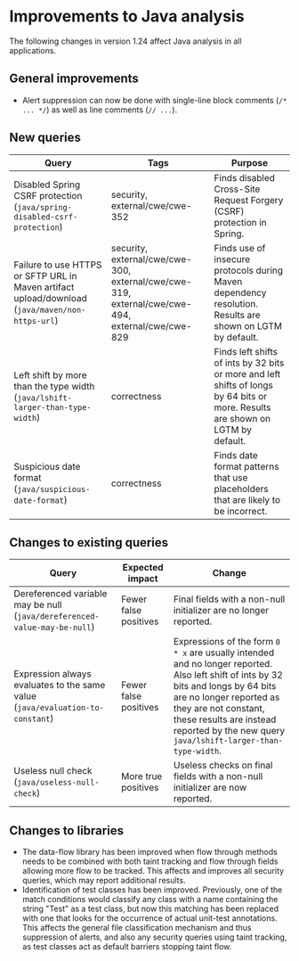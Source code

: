# Improvements to Java analysis

The following changes in version 1.24 affect Java analysis in all applications.

## General improvements

* Alert suppression can now be done with single-line block comments (`/* ... */`) as well as line comments (`// ...`).

## New queries

| **Query**                   | **Tags**  | **Purpose**                                                        |
|-----------------------------|-----------|--------------------------------------------------------------------|
| Disabled Spring CSRF protection (`java/spring-disabled-csrf-protection`) | security, external/cwe/cwe-352 | Finds disabled Cross-Site Request Forgery (CSRF) protection in Spring. |
| Failure to use HTTPS or SFTP URL in Maven artifact upload/download (`java/maven/non-https-url`) | security, external/cwe/cwe-300, external/cwe/cwe-319, external/cwe/cwe-494, external/cwe/cwe-829 | Finds use of insecure protocols during Maven dependency resolution. Results are shown on LGTM by default. |
| Left shift by more than the type width (`java/lshift-larger-than-type-width`) | correctness | Finds left shifts of ints by 32 bits or more and left shifts of longs by 64 bits or more. Results are shown on LGTM by default. |
| Suspicious date format (`java/suspicious-date-format`) | correctness | Finds date format patterns that use placeholders that are likely to be incorrect. |

## Changes to existing queries

| **Query**                    | **Expected impact**    | **Change**                        |
|------------------------------|------------------------|-----------------------------------|
| Dereferenced variable may be null (`java/dereferenced-value-may-be-null`) | Fewer false positives | Final fields with a non-null initializer are no longer reported. |
| Expression always evaluates to the same value (`java/evaluation-to-constant`) | Fewer false positives | Expressions of the form `0 * x` are usually intended and no longer reported. Also left shift of ints by 32 bits and longs by 64 bits are no longer reported as they are not constant, these results are instead reported by the new query `java/lshift-larger-than-type-width`. |
| Useless null check (`java/useless-null-check`) | More true positives | Useless checks on final fields with a non-null initializer are now reported. |

## Changes to libraries

* The data-flow library has been improved when flow through methods needs to be
  combined with both taint tracking and flow through fields allowing more flow
  to be tracked. This affects and improves all security queries, which may
  report additional results.
* Identification of test classes has been improved. Previously, one of the
  match conditions would classify any class with a name containing the string
  "Test" as a test class, but now this matching has been replaced with one that
  looks for the occurrence of actual unit-test annotations. This affects the
  general file classification mechanism and thus suppression of alerts, and
  also any security queries using taint tracking, as test classes act as
  default barriers stopping taint flow.

